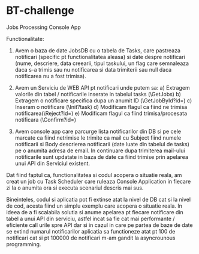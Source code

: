 # BT-challenge
Jobs Processing Console App

Functionalitate:

1) Avem o baza de date JobsDB cu o tabela de Tasks, care pastreaza notificari (specific pt functionalitatea aleasa) si date despre notificari (nume, descriere, data creearii,
tipul taskului, un flag care semnaleaza daca s-a trimis sau nu notificarea si data trimiterii sau null daca notificarea nu a fost trimisa).

2) Avem un Serviciu de WEB API pt notificari unde putem sa:
    a) Extragem valorile din tabel / notificarile inserate in tabelul tasks (\GetJobs)
    b) Extragem o notificare specifica dupa un anumit ID (\GetJobById?id=)
    c) Inseram o notificare (\Init?task)
    d) Modificam flagul ca fiind ne trimisa notificarea(\Reject?id=)
    e) Modificam flagul ca fiind trimisa/procesata notificara (\Confirm?id=)

3) Avem console app care parcurge lista notificarilor din DB si pe cele marcate ca fiind netrimise le trimite ca mail cu Subject fiind numele notificarii 
si Body descrierea notificarii (date luate din tabelul de tasks) pe o anumita adresa de email. In continuare dupa trimiterea mail-ului notificarile sunt updatate in baza de date
ca fiind trimise prin apelarea unui API din Serviciul existent.

Dat fiind faptul ca, functionalitatea si codul acopera o situatie reala, am creat un job cu Task Scheduler care ruleaza Console Application in fiecare zi la o anumita ora si
executa scenariul descris mai sus.

Bineinteles, codul si aplicatia pot fi extinse atat la nivel de DB cat si la nivel de cod, acesta fiind un simplu exemplu care acopera o situatie reala.
In ideea de a fi scalabila solutia si anume apelarea pt fiecare notificare din tabel a unui API din serviciu, astfel incat sa fie cat mai performante / eficiente call urile
spre API dar si in cazul in care pe partea de baze de date se extind numarul notificarilor aplicatia sa functioneze atat pt 100 de notificari cat si pt 100000 de notificari 
m-am gandit la asyncrounous programming.
